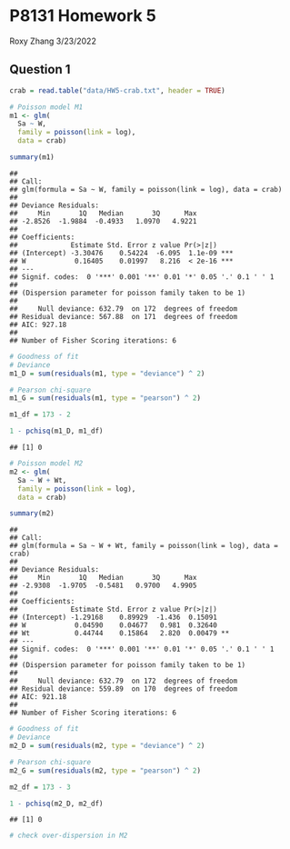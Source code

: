 P8131 Homework 5
================
Roxy Zhang
3/23/2022

## Question 1

``` r
crab = read.table("data/HW5-crab.txt", header = TRUE)
```

``` r
# Poisson model M1
m1 <- glm(
  Sa ~ W,
  family = poisson(link = log),
  data = crab)

summary(m1)
```

    ## 
    ## Call:
    ## glm(formula = Sa ~ W, family = poisson(link = log), data = crab)
    ## 
    ## Deviance Residuals: 
    ##     Min       1Q   Median       3Q      Max  
    ## -2.8526  -1.9884  -0.4933   1.0970   4.9221  
    ## 
    ## Coefficients:
    ##             Estimate Std. Error z value Pr(>|z|)    
    ## (Intercept) -3.30476    0.54224  -6.095  1.1e-09 ***
    ## W            0.16405    0.01997   8.216  < 2e-16 ***
    ## ---
    ## Signif. codes:  0 '***' 0.001 '**' 0.01 '*' 0.05 '.' 0.1 ' ' 1
    ## 
    ## (Dispersion parameter for poisson family taken to be 1)
    ## 
    ##     Null deviance: 632.79  on 172  degrees of freedom
    ## Residual deviance: 567.88  on 171  degrees of freedom
    ## AIC: 927.18
    ## 
    ## Number of Fisher Scoring iterations: 6

``` r
# Goodness of fit
# Deviance
m1_D = sum(residuals(m1, type = "deviance") ^ 2)

# Pearson chi-square
m1_G = sum(residuals(m1, type = "pearson") ^ 2)

m1_df = 173 - 2

1 - pchisq(m1_D, m1_df)
```

    ## [1] 0

``` r
# Poisson model M2
m2 <- glm(
  Sa ~ W + Wt,
  family = poisson(link = log),
  data = crab)

summary(m2)
```

    ## 
    ## Call:
    ## glm(formula = Sa ~ W + Wt, family = poisson(link = log), data = crab)
    ## 
    ## Deviance Residuals: 
    ##     Min       1Q   Median       3Q      Max  
    ## -2.9308  -1.9705  -0.5481   0.9700   4.9905  
    ## 
    ## Coefficients:
    ##             Estimate Std. Error z value Pr(>|z|)   
    ## (Intercept) -1.29168    0.89929  -1.436  0.15091   
    ## W            0.04590    0.04677   0.981  0.32640   
    ## Wt           0.44744    0.15864   2.820  0.00479 **
    ## ---
    ## Signif. codes:  0 '***' 0.001 '**' 0.01 '*' 0.05 '.' 0.1 ' ' 1
    ## 
    ## (Dispersion parameter for poisson family taken to be 1)
    ## 
    ##     Null deviance: 632.79  on 172  degrees of freedom
    ## Residual deviance: 559.89  on 170  degrees of freedom
    ## AIC: 921.18
    ## 
    ## Number of Fisher Scoring iterations: 6

``` r
# Goodness of fit
# Deviance
m2_D = sum(residuals(m2, type = "deviance") ^ 2)

# Pearson chi-square
m2_G = sum(residuals(m2, type = "pearson") ^ 2)

m2_df = 173 - 3

1 - pchisq(m2_D, m2_df)
```

    ## [1] 0

``` r
# check over-dispersion in M2
```
